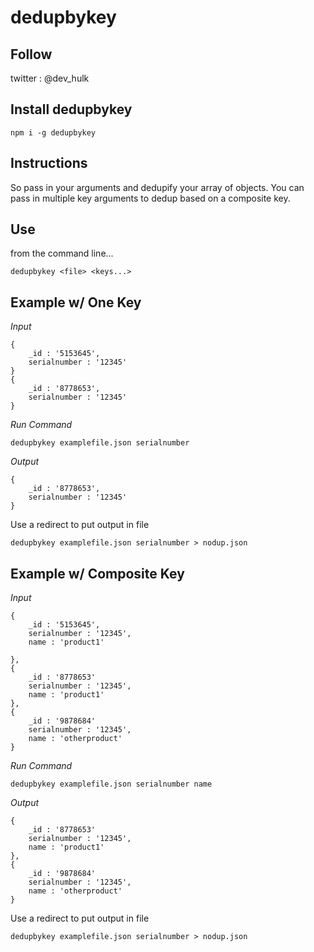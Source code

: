 # dedupbykey

## Follow
twitter : @dev_hulk

## Install dedupbykey
```
npm i -g dedupbykey
```

## Instructions

So pass in your arguments and dedupify your array of objects. You can pass in multiple key arguments to dedup based on a composite key.

## Use

from the command line...

```
dedupbykey <file> <keys...>
```

## Example w/ One Key

*Input*

```
{
    _id : '5153645',
    serialnumber : '12345'
}
{
    _id : '8778653',
    serialnumber : '12345'
}
```

*Run Command*

```
dedupbykey examplefile.json serialnumber 
```

*Output*

```
{
    _id : '8778653',
    serialnumber : '12345'
}
```

Use a redirect to put output in file

```
dedupbykey examplefile.json serialnumber > nodup.json
```


## Example w/ Composite Key

*Input*

```
{
    _id : '5153645',
    serialnumber : '12345',
    name : 'product1'

},
{
    _id : '8778653'
    serialnumber : '12345',
    name : 'product1'
},
{
    _id : '9878684'
    serialnumber : '12345',
    name : 'otherproduct'
}

```

*Run Command*

```
dedupbykey examplefile.json serialnumber name
```

*Output*

```
{
    _id : '8778653'
    serialnumber : '12345',
    name : 'product1'
},
{
    _id : '9878684'
    serialnumber : '12345',
    name : 'otherproduct'
}
```

Use a redirect to put output in file

```
dedupbykey examplefile.json serialnumber > nodup.json
```
